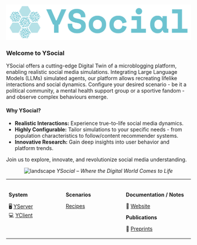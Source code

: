 ![img_1.png](Ysocial.png)

### Welcome to YSocial

YSocial offers a cutting-edge Digital Twin of a microblogging platform, enabling realistic social media simulations. 
Integrating Large Language Models (LLMs) simulated agents, our platform allows recreating lifelike interactions and social dynamics.
Configure your desired scenario - be it a political community, a mental health support group or a sportive fandom  - and observe complex behaviours emerge.

#### Why YSocial?
- **Realistic Interactions:** Experience true-to-life social media dynamics.
- **Highly Configurable:** Tailor simulations to your specific needs - from population characteristics to follow/content recommender systems.
- **Innovative Research:** Gain deep insights into user behavior and platform trends.

Join us to explore, innovate, and revolutionize social media understanding.

<div align="center">

![landscape](landscape.png)
*YSocial – Where the Digital World Comes to Life*

</div>



<div align="center">
 
<table><tbody><tr><td valign="top">
<img width="250" height="1" />
    
**System**

🖥️ [YServer](https://github.com/YSocialTwin/YServer) <br>
💻 [YClient](https://github.com/YSocialTwin/YClient)
    
</td><td valign="top">
<img width="250" height="1" />
    
**Scenarios**

[Recipes](https://github.com/YSocialTwin/Scenario_recipes)
    
</td><td valign="top">
<img width="250" height="1" />
    
**Documentation / Notes**
    
🤖 [Website](http://YSocialTwin.github.io)
    
**Publications**

📕 [Preprints](#)
    
</td></tr></tbody></table>
  
  </div>
